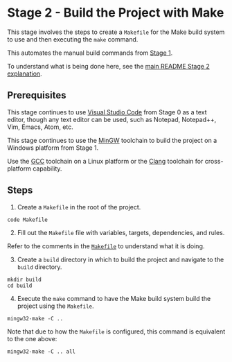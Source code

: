 # Stage 2 - Build the Project with Make

This stage involves the steps to create a `Makefile` for the Make build system to use and then executing the `make` command.

This automates the manual build commands from [Stage 1](../Stage1/README.md).

To understand what is being done here, see the [main README Stage 2 explanation](../README.md#stage-2---build-the-project-with-make).

## Prerequisites

This stage continues to use [Visual Studio Code](https://code.visualstudio.com/) from Stage 0 as a text editor, though any text editor can be used, such as Notepad, Notepad++, Vim, Emacs, Atom, etc.

This stage continues to use the [MinGW](https://sourceforge.net/projects/mingw/) toolchain to build the project on a Windows platform from Stage 1.

Use the [GCC](https://gcc.gnu.org/) toolchain on a Linux platform or the [Clang](https://clang.llvm.org/) toolchain for cross-platform capability.

## Steps

1. Create a `Makefile` in the root of the project.

```
code Makefile
```

2. Fill out the `Makefile` file with variables, targets, dependencies, and rules.

Refer to the comments in the [`Makefile`](./Makefile) to understand what it is doing.

3. Create a `build` directory in which to build the project and navigate to the `build` directory.

```
mkdir build
cd build
```

4. Execute the `make` command to have the Make build system build the project using the `Makefile`.

```
mingw32-make -C ..
```

Note that due to how the `Makefile` is configured, this command is equivalent to the one above:

```
mingw32-make -C .. all
```
